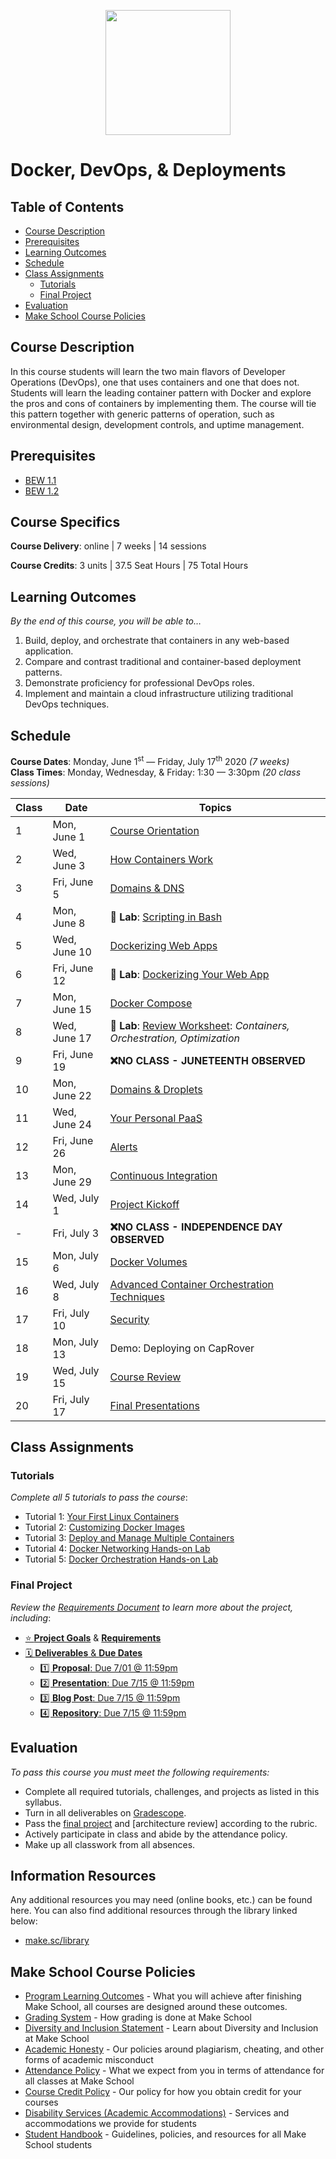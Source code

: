 <p align="center"><img src="Images/docker.svg" height="200"></p>

# Docker, DevOps, & Deployments

<!-- omit in toc -->
## Table of Contents

- [Course Description](#course-description)
- [Prerequisites](#prerequisites)
- [Learning Outcomes](#learning-outcomes)
- [Schedule](#schedule)
- [Class Assignments](#class-assignments)
  - [Tutorials](#tutorials)
  - [Final Project](#final-project)
- [Evaluation](#evaluation)
- [Make School Course Policies](#make-school-course-policies)

## Course Description

In this course students will learn the two main flavors of Developer Operations (DevOps), one that uses containers and one that does not. Students will learn the leading container pattern with Docker and explore the pros and cons of containers by implementing them. The course will tie this pattern together with generic patterns of operation, such as environmental design, development controls, and uptime management.

## Prerequisites

- [BEW 1.1](https://make.sc/bew1-1)
- [BEW 1.2](https://make.sc/bew1-2)

## Course Specifics

**Course Delivery**: online | 7 weeks | 14 sessions

**Course Credits**: 3 units | 37.5 Seat Hours | 75 Total Hours

## Learning Outcomes

_By the end of this course, you will be able to&hellip;_

1. Build, deploy, and orchestrate that containers in any web-based application.
1. Compare and contrast traditional and container-based deployment patterns.
1. Demonstrate proficiency for professional DevOps roles.
1. Implement and maintain a cloud infrastructure utilizing traditional DevOps techniques.

## Schedule

**Course Dates**: Monday, June 1<sup>st</sup> &mdash; Friday, July 17<sup>th</sup> 2020 _(7 weeks)_<br>
**Class Times**: Monday, Wednesday, & Friday: 1:30 &mdash; 3:30pm _(20 class sessions)_

| Class | Date         | Topics                                                                    |
|-------|--------------|---------------------------------------------------------------------------|
| 1     | Mon, June 1  | [Course Orientation]                                                      |
| 2     | Wed, June 3  | [How Containers Work]                                                     |
| 3     | Fri, June 5  | [Domains & DNS]                                                           |
| 4     | Mon, June 8  | 🔬 **Lab**: [Scripting in Bash]                                            |
| 5     | Wed, June 10 | [Dockerizing Web Apps]                                                    |
| 6     | Fri, June 12 | 🔬 **Lab**: [Dockerizing Your Web App]                                     |
| 7     | Mon, June 15 | [Docker Compose]                                                          |
| 8     | Wed, June 17 | 📝 **Lab**: [Review Worksheet]: _Containers, Orchestration, Optimization_ |
| 9     | Fri, June 19 | **❌NO CLASS - JUNETEENTH OBSERVED**                                       |
| 10    | Mon, June 22 | [Domains & Droplets]                               |
| 11    | Wed, June 24 | [Your Personal PaaS]                                      |
| 12    | Fri, June 26 | [Alerts]                                                              |
| 13    | Mon, June 29 | [Continuous Integration]                                                 |
| 14    | Wed, July 1  | [Project Kickoff]                                  |
| -     | Fri, July 3  | **❌NO CLASS - INDEPENDENCE DAY OBSERVED**                                 |
| 15    | Mon, July 6  | [Docker Volumes]                                                            |
| 16    | Wed, July 8  | [Advanced Container Orchestration Techniques]  |
| 17    | Fri, July 10 | [Security] |
| 18    | Mon, July 13 | Demo: Deploying on CapRover |
| 19    | Wed, July 15 | [Course Review] |
| 20    | Fri, July 17 | [Final Presentations]                                                     |

## Class Assignments

### Tutorials

_Complete all 5 tutorials to pass the course_:

- Tutorial 1: [Your First Linux Containers](https://training.play-with-docker.com/ops-s1-hello)
- Tutorial 2: [Customizing Docker Images](https://training.play-with-docker.com/ops-s1-images)
- Tutorial 3: [Deploy and Manage Multiple Containers](https://training.play-with-docker.com/ops-s1-swarm-intro)
- Tutorial 4: [Docker Networking Hands-on Lab](https://training.play-with-docker.com/docker-networking-hol)
- Tutorial 5: [Docker Orchestration Hands-on Lab](https://training.play-with-docker.com/orchestration-hol)


### Final Project

_Review the [Requirements Document](Projects/FinalProject.md) to learn more about the project, including_:

- [⭐️ **Project Goals**](Projects/FinalProject.md#️-project-goals) & [**Requirements**](Projects/FinalProject.md#-project-requirements)
- [🗓 **Deliverables** & **Due Dates**](Projects/FinalProject.md#-deliverables--due-dates)
  - [1️⃣ **Proposal**: Due 7/01 @ 11:59pm](#1️⃣-proposal-due-701--1159pm)
  - [2️⃣ **Presentation**: Due 7/15 @ 11:59pm](#2️⃣-presentation-due-715--1159pm)
  - [3️⃣ **Blog Post**: Due 7/15 @ 11:59pm](#3️⃣-blog-post-due-715--1159pm)
  - [4️⃣ **Repository**: Due 7/15 @ 11:59pm](#4️⃣-repository-due-715--1159pm)

## Evaluation

_To pass this course you must meet the following requirements:_

- Complete all required tutorials, challenges, and projects as listed in this syllabus.
- Turn in all deliverables on [Gradescope].
- Pass the [final project] and [architecture review] according to the rubric.
- Actively participate in class and abide by the attendance policy.
- Make up all classwork from all absences.

## Information Resources

Any additional resources you may need (online books, etc.) can be found here. You can also find additional resources through the library linked below:

- [make.sc/library](http://make.sc/library)

## Make School Course Policies

- [Program Learning Outcomes](https://make.sc/program-learning-outcomes) - What you will achieve after finishing Make School, all courses are designed around these outcomes.
- [Grading System](https://make.sc/grading-system) - How grading is done at Make School
- [Diversity and Inclusion Statement](https://make.sc/diversity-and-inclusion-statement) - Learn about Diversity and Inclusion at Make School
- [Academic Honesty](https://make.sc/academic-honesty-policy) - Our policies around plagiarism, cheating, and other forms of academic misconduct
- [Attendance Policy](https://make.sc/attendance-policy) - What we expect from you in terms of attendance for all classes at Make School
- [Course Credit Policy](https://make.sc/course-credit-policy) - Our policy for how you obtain credit for your courses
- [Disability Services (Academic Accommodations)](https://make.sc/disability-services) - Services and accommodations we provide for students
- [Student Handbook](https://make.sc/student-handbook) - Guidelines, policies, and resources for all Make School students

[Alerts]: Lessons/Alerts.md
[Architecture Diagrams]: Lessons/Diagrams.md
[Code Once, Run Anywhere]: Lessons/Containers.md
[Continuous Integration]: https://docs.google.com/presentation/d/18DNt9UXHaPUufQogj-mThiKpvhkJzXprnPmQtaptUp8
[Course Orientation]: Lessons/CourseOrientation.md
[Docker Compose]: Lessons/Compose.md
[Docker Hub]: Lessons/Hub.md
[Docker Swarm]: Lessons/Swarm.md
[Dockerizing Web Apps]: Lessons/WebServers.md
[Dockerizing Your Web App]: Lessons/WebServers.md#60m--lab-writing-dockerfiles
[Domains & DNS]: Lessons/DNS.md
[Domains & Droplets]: Lessons/Droplets.md
[Final Presentations]: Projects/FinalProject.md#Deliverables
[Final Project]: Projects/FinalProject.md
[Gradescope]: https://www.gradescope.com/courses/133579
[How Containers Work]: Lessons/Dockerfiles.md
[Multi-Stage Builds]: Lessons/Builds.md
[Networking]: Lessons/Networking.md
[Project Kickoff]: Projects/FinalProject.md
[Review Worksheet]: https://www.gradescope.com/courses/133579/assignments/536592
[Scripting in Bash]: https://github.com/veltman/clmystery
[Security]: Lessons/Security.md
[Volumes]: Lessons/Volumes.md
[Your Personal PaaS]: Lessons/PaaS.md
[Docker Volumes]: Lessons/Volumes.md
[Advanced Container Orchestration Techniques]: Lessons/AdvancedOrchestration.md
[Course Review]: Lessons/CourseReview.md

